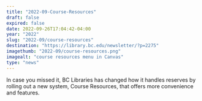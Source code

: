 ```yaml
---
title: "2022-09-Course-Resources"
draft: false
expired: false
date: 2022-09-26T17:04:42-04:00
year: "2022"
slug: "2022-09/course-resources"
destination: "https://library.bc.edu/newsletter/?p=2275"
imagethumb: "2022-09/course-resources.png"
imagealt: "course resources menu in Canvas"
type: "news"
---
```


In case you missed it, BC Libraries has changed how it handles reserves by rolling out a new system, Course Resources, that offers more convenience and features.